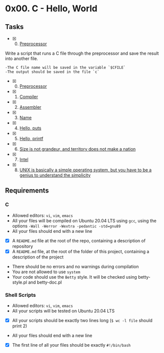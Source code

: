 # 0x00. C - Hello, World

## Tasks

- [x] 0. [Preprocessor]()

Write a script that runs a C file through the preprocessor and save the result into another file.

    -The C file name will be saved in the variable `$CFILE`
    -The output should be saved in the file `c`
    
- [x] 0. [Preprocessor](https://github.com/terrymk99/alx-low_level_programming/blob/master/0x00-hello_world/0-preprocessor)
- [x] 1. [Compiler](https://github.com/terrymk99/alx-low_level_programming/blob/master/0x00-hello_world/1-compiler)
- [x] 2. [Assembler](https://github.com/terrymk99/alx-low_level_programming/blob/master/0x00-hello_world/2-assembler)
- [x] 3. [Name](https://github.com/terrymk99/alx-low_level_programming/blob/master/0x00-hello_world/3-name)
- [x] 4. [Hello, puts](https://github.com/terrymk99/alx-low_level_programming/blob/master/0x00-hello_world/4-puts.c)
- [x] 5. [Hello, printf](https://github.com/terrymk99/alx-low_level_programming/blob/master/0x00-hello_world/5-printf.c)
- [x] 6. [Size is not grandeur, and territory does not make a nation](https://github.com/terrymk99/alx-low_level_programming/blob/master/0x00-hello_world/6-size.c)
- [x] 7. [Intel](https://github.com/terrymk99/alx-low_level_programming/blob/master/0x00-hello_world/100-intel)
- [x] 8. [UNIX is basically a simple operating system, but you have to be a genius to understand the simplicity](https://github.com/terrymk99/alx-low_level_programming/blob/master/0x00-hello_world/101-quote.c)

## Requirements
### C
- Allowed editors: `vi`, `vim`, `emacs`
- All your files will be compiled on Ubuntu 20.04 LTS using `gcc`, using the options `-Wall -Werror -Wextra -pedantic -std=gnu89`
- All your files should end with a new line
- [x] A `README.md` file at the root of the repo, containing a description of repository
- [x] A `README.md` file, at the root of the folder of this project, containing a description of the project
- There should be no errors and no warnings during compilation
- You are not allowed to use `system`
- Your code should use the `Betty` style. It will be checked using betty-style.pl and betty-doc.pl

### Shell Scripts
- Allowed editors: `vi`, `vim`, `emacs`
- All your scripts will be tested on Ubuntu 20.04 LTS
- [x] All your scripts should be exactly two lines long (`$ wc -l file` should print 2)
- All your files should end with a new line
- [x] The first line of all your files should be exactly `#!/bin/bash`
